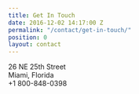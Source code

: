 ```yaml
---
title: Get In Touch
date: 2016-12-02 14:17:00 Z
permalink: "/contact/get-in-touch/"
position: 0
layout: contact
---
```


26 NE 25th Street <br/>
Miami, Florida <br/>
+1 800-848-0398